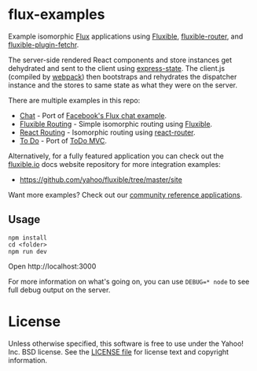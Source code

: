 # flux-examples

Example isomorphic [Flux][] applications using [Fluxible][], 
[fluxible-router][], and [fluxible-plugin-fetchr][].

The server-side rendered React components and store instances get dehydrated 
and sent to the client using [express-state][]. The client.js (compiled by 
[webpack][]) then bootstraps and rehydrates the dispatcher instance and the 
stores to same state as what they were on the server.

There are multiple examples in this repo:

* [Chat](chat) - Port of [Facebook's Flux chat example](https://github.com/facebook/flux/tree/master/examples/flux-chat).
* [Fluxible Routing](fluxible-router) - Simple isomorphic routing using [Fluxible][].
* [React Routing](react-router) - Isomorphic routing using [react-router](https://github.com/rackt/react-router).
* [To Do](todo) - Port of [ToDo MVC](https://github.com/tastejs/todomvc).

Alternatively, for a fully featured application you can check out the 
[fluxible.io][Fluxible] docs website repository for more integration examples:

* https://github.com/yahoo/fluxible/tree/master/site

Want more examples? Check out our [community reference applications](https://github.com/yahoo/fluxible/blob/master/docs/community/reference-applications.md).


Usage
-----

```
npm install
cd <folder>
npm run dev
```

Open http://localhost:3000

For more information on what's going on, you can use `DEBUG=* node` to see full 
debug output on the server.


# License

Unless otherwise specified, this software is free to use under the Yahoo! Inc. BSD license.
See the [LICENSE file][] for license text and copyright information.

[LICENSE file]: https://github.com/yahoo/fluxible/blob/master/LICENSE.md
[Flux]: http://facebook.github.io/react/docs/flux-overview.html
[Fluxible]: http://fluxible.io
[fluxible-router]: https://github.com/yahoo/blob/master/packages/fluxible-router
[fluxible-plugin-fetchr]: https://github.com/yahoo/blob/master/packages/fluxible-plugin-fetchr
[express-state]: https://github.com/yahoo/express-state
[webpack]: https://github.com/webpack/webpack
